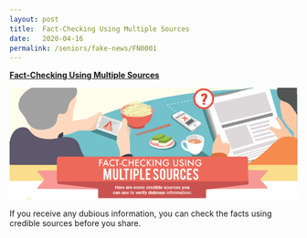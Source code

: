 ```yaml
---
layout: post
title:  Fact-Checking Using Multiple Sources
date:   2020-04-16
permalink: /seniors/fake-news/FN0001
---
```


[**Fact-Checking Using Multiple Sources**](/infographic/Multiple-Sources-English_revised.pdf)

![Fact checking using multiple sources](../../../images/Multiple-Sources-Header.png)

If you receive any dubious information, you can check the facts using credible sources before you share.

